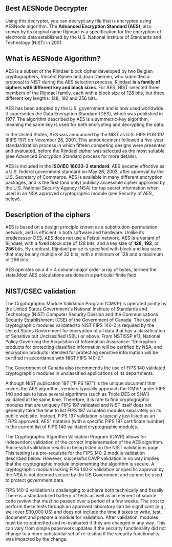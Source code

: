 ## Best AESNode Decrypter

Using this decrypter, you can decrypt any file that is encrypted using AESNode algorithm. The **Advanced Encryption Standard (AES)**, also known by its original name Rijndael is a specification for the encryption of electronic data established by the U.S. National Institute of Standards and Technology (NIST) in 2001.

## What is AESNode Algorithm?

AES is a subset of the Rijndael block cipher developed by two Belgian cryptographers, Vincent Rijmen and Joan Daemen, who submitted a proposal to NIST during the AES selection process. Rijndael **is a family of ciphers with different key and block sizes**. For AES, NIST selected three members of the Rijndael family, each with a block size of 128 bits, but three different key lengths: 128, 192 and 256 bits.

AES has been adopted by the U.S. government and is now used worldwide. It supersedes the Data Encryption Standard (DES), which was published in 1977. The algorithm described by AES is a symmetric-key algorithm, meaning the same key is used for both encrypting and decrypting the data.

In the United States, AES was announced by the NIST as U.S. FIPS PUB 197 (FIPS 197) on November 26, 2001. This announcement followed a five-year standardization process in which fifteen competing designs were presented and evaluated, before the Rijndael cipher was selected as the most suitable (see Advanced Encryption Standard process for more details).

AES is included in the **ISO/IEC 18033-3 standard**. AES became effective as a U.S. federal government standard on May 26, 2002, after approval by the U.S. Secretary of Commerce. AES is available in many different encryption packages, and is the first (and only) publicly accessible cipher approved by the U.S. National Security Agency (NSA) for top secret information when used in an NSA approved cryptographic module (see Security of AES, below).

## Description of the ciphers

AES is based on a design principle known as a substitution–permutation network, and is efficient in both software and hardware. Unlike its predecessor DES, AES does not use a Feistel network. AES is a variant of Rijndael, with a fixed block size of 128 bits, and a key size of **128**, **192**, or **256** bits. By contrast, Rijndael per se is specified with block and key sizes that may be any multiple of 32 bits, with a minimum of 128 and a maximum of 256 bits.

AES operates on a 4 × 4 column-major order array of bytes, termed the state.Most AES calculations are done in a particular finite field.

## NIST/CSEC validation

The Cryptographic Module Validation Program (CMVP) is operated jointly by the United States Government's National Institute of Standards and Technology (NIST) Computer Security Division and the Communications Security Establishment (CSE) of the Government of Canada. The use of cryptographic modules validated to NIST FIPS 140-2 is required by the United States Government for encryption of all data that has a classification of Sensitive but Unclassified (SBU) or above. From NSTISSP #11, National Policy Governing the Acquisition of Information Assurance: “Encryption products for protecting classified information will be certified by NSA, and encryption products intended for protecting sensitive information will be certified in accordance with NIST FIPS 140-2.”

The Government of Canada also recommends the use of FIPS 140 validated cryptographic modules in unclassified applications of its departments.

Although NIST publication 197 (“FIPS 197”) is the unique document that covers the AES algorithm, vendors typically approach the CMVP under FIPS 140 and ask to have several algorithms (such as Triple DES or SHA1) validated at the same time. Therefore, it is rare to find cryptographic modules that are uniquely FIPS 197 validated and NIST itself does not generally take the time to list FIPS 197 validated modules separately on its public web site. Instead, FIPS 197 validation is typically just listed as an "FIPS approved: AES" notation (with a specific FIPS 197 certificate number) in the current list of FIPS 140 validated cryptographic modules.

The Cryptographic Algorithm Validation Program (CAVP) allows for independent validation of the correct implementation of the AES algorithm. Successful validation results in being listed on the NIST validations page. This testing is a pre-requisite for the FIPS 140-2 module validation described below. However, successful CAVP validation in no way implies that the cryptographic module implementing the algorithm is secure. A cryptographic module lacking FIPS 140-2 validation or specific approval by the NSA is not deemed secure by the US Government and cannot be used to protect government data.

FIPS 140-2 validation is challenging to achieve both technically and fiscally. There is a standardized battery of tests as well as an element of source code review that must be passed over a period of a few weeks. The cost to perform these tests through an approved laboratory can be significant (e.g., well over $30,000 US) and does not include the time it takes to write, test, document and prepare a module for validation. After validation, modules must be re-submitted and re-evaluated if they are changed in any way. This can vary from simple paperwork updates if the security functionality did not change to a more substantial set of re-testing if the security functionality was impacted by the change.

